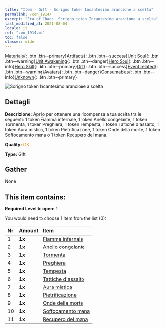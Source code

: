 ```yaml
---
title: "Item - Gift - Scrigno token Incantesimo arancione a scelta"
permalink: /con_1914/
excerpt: "Era of Chaos  Scrigno token Incantesimo arancione a scelta"
last_modified_at: 2021-08-04
locale: it
ref: "con_1914.md"
toc: false
classes: wide
---
```

 [Materials](/ItemsIT/){: .btn .btn--primary}[Artifacts](/ItemsIT/Artifacts/){: .btn .btn--success}[Unit Soul](/ItemsIT/UnitSoul/){: .btn .btn--warning}[Unit Awakening](/ItemsIT/UnitAwakening/){: .btn .btn--danger}[Hero Soul](/ItemsIT/HeroSoul/){: .btn .btn--info}[Hero Skill](/ItemsIT/HeroSkill/){: .btn .btn--primary}[Gift](/ItemsIT/Gift/){: .btn .btn--success}[Event related](/ItemsIT/Events/){: .btn .btn--warning}[Avatars](/ItemsIT/Avatars/){: .btn .btn--danger}[Consumables](/ItemsIT/Consumables/){: .btn .btn--info}[Unknown](/ItemsIT/Unknown/){: .btn .btn--primary}

 ![Scrigno token Incantesimo arancione a scelta](/images/t/i_7012.png)

## Dettagli
 **Descrizione:** Aprilo per ottenere una ricompensa a tua scelta tra le seguenti: 1 token Fiamma infernale, 1 token Anello congelante, 1 token Tormenta, 1 token Preghiera, 1 token Tempesta, 1 token Tattiche d'assalto, 1 token Aura mistica, 1 token Pietrificazione, 1 token Onde della morte, 1 token Soffocamento mana o 1 token Recupero del mana.

 **Quality:** <span style="color: #FF8C00">OK</span>

 **Type:** Gift

## Gather

  None

## This item contains:

 **Required Level to open:** 1

 You would need to choose 1 item from the list (0):

  | Nr | Amount |     Item    |
  |:---|:-------|:------------|
  | 1 |  **1x** | [Fiamma infernale](/ItemsIT/her_406/) |  | 
  | 2 |  **1x** | [Anello congelante](/ItemsIT/her_421/) |  | 
  | 3 |  **1x** | [Tormenta](/ItemsIT/her_423/) |  | 
  | 4 |  **1x** | [Preghiera](/ItemsIT/her_432/) |  | 
  | 5 |  **1x** | [Tempesta](/ItemsIT/her_445/) |  | 
  | 6 |  **1x** | [Tattiche d'assalto](/ItemsIT/her_450/) |  | 
  | 7 |  **1x** | [Aura mistica](/ItemsIT/her_470/) |  | 
  | 8 |  **1x** | [Pietrificazione](/ItemsIT/her_471/) |  | 
  | 9 |  **1x** | [Onde della morte](/ItemsIT/her_456/) |  | 
  | 10 |  **1x** | [Soffocamento mana](/ItemsIT/her_480/) |  | 
  | 11 |  **1x** | [Recupero del mana](/ItemsIT/her_482/) |  | 
